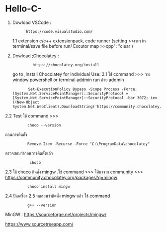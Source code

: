 # Hello-C-
1. Dowload VSCode :

             https://code.visualstudio.com/

   1.1 extension
                  c/c++ extensionpack,
                  code runner (setting >>run in terminal/save file before run/ Excutor map >>cpp": "clear )
   
2. Dowload ;Chocolatey :

                https://chocolatey.org/install
   
   go to ;Install Chocolatey for Individual Use:
2.1  ใช้ command >>> วาง window powershell or terminal addmin run ด้วย addmin
   
              Set-ExecutionPolicy Bypass -Scope Process -Force; [System.Net.ServicePointManager]::SecurityProtocol = [System.Net.ServicePointManager]::SecurityProtocol -bor 3072; iex ((New-Object System.Net.WebClient).DownloadString('https://community.chocolatey.org/install.ps1'))
                  
2.2 Test ใช้ command >>>   
              
              choco --version
   
   ถอนการติดตั้ง 
              
              Remove-Item -Recurse -Force "C:\ProgramData\chocolatey"
   
   ตรวจสอบว่าถอนการติดตั้งแล้ว 
               
               choco
               
2.3  ใช้ choco ติดตั้ง mingw  .ใช้ command >>>  ได้มาจาก community >>> https://community.chocolatey.org/packages?q=mingw
    
              choco install mingw
              
2.4 ปิดเครื่อง
2.5 ทดสอบว่าติดตั้ง mingw แล้ว ใช้ command 
    
              g++ --version
   
   
MinGW : https://sourceforge.net/projects/mingw/ 

https://www.sourcetreeapp.com/

